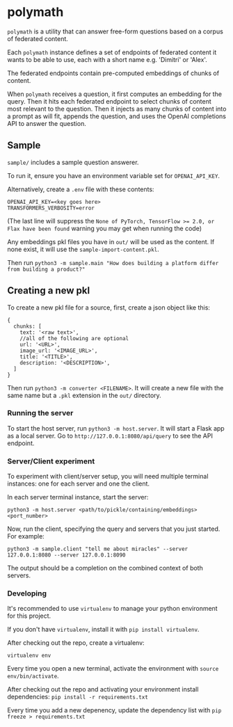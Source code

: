 # polymath

`polymath` is a utility that can answer free-form questions based on a corpus of federated content.

Each `polymath` instance defines a set of endpoints of federated content it
wants to be able to use, each with a short name e.g. 'Dimitri' or 'Alex'.

The federated endpoints contain pre-computed embeddings of chunks of content.

When `polymath` receives a question, it first computes an embedding for the
query. Then it hits each federated endpoint to select chunks of content most
relevant to the question. Then it injects as many chunks of content into a
prompt as will fit, appends the question, and uses the OpenAI completions API to
answer the question.

## Sample

`sample/` includes a sample question answerer.

To run it, ensure you have an environment variable set for `OPENAI_API_KEY`.

Alternatively, create a `.env` file with these contents:

```
OPENAI_API_KEY=<key goes here>
TRANSFORMERS_VERBOSITY=error
```

(The last line will suppress the `None of PyTorch, TensorFlow >= 2.0, or Flax have been found` warning you may get when running the code)

Any embeddings pkl files you have in `out/` will be used as the content. If none exist, it will use the `sample-import-content.pkl`.

Then run `python3 -m sample.main "How does building a platform differ from building a product?"`

## Creating a new pkl

To create a new pkl file for a source, first, create a json object like this:

```
{
  chunks: [
    text: '<raw text>',
    //all of the following are optional
    url: '<URL>',
    image_url: '<IMAGE_URL>',
    title: '<TITLE>',
    description: '<DESCRIPTION>',
  ]
}
```

Then run `python3 -m converter <FILENAME>`. It will create a new file with the same name but a `.pkl` extension in the `out/` directory.

### Running the server

To start the host server, run `python3 -m host.server`. It will start a Flask app as a local server. Go to `http://127.0.0.1:8080/api/query` to see the API endpoint.

### Server/Client experiment

To experiment with client/server setup, you will need multiple terminal instances: one for each server and one the client.

In each server terminal instance, start the server:

`python3 -m host.server <path/to/pickle/containing/embeddings> <port_number>`

Now, run the client, specifying the query and servers that you just started. For example:

`python3 -m sample.client "tell me about miracles" --server 127.0.0.1:8080 --server 127.0.0.1:8090`

The output should be a completion on the combined context of both servers.

### Developing

It's recommended to use `virtualenv` to manage your python environment for this project.

If you don't have `virtualenv`, install it with `pip install virtualenv`.

After checking out the repo, create a virtualenv:

`virtualenv env`

Every time you open a new terminal, activate the environment with `source env/bin/activate`.

After checking out the repo and activating your environment install dependencies: `pip install -r requirements.txt`

Every time you add a new depenency, update the dependency list with `pip freeze > requirements.txt`
